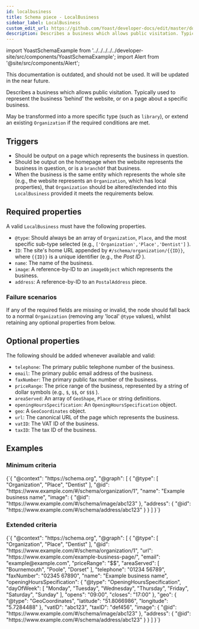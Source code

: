 ```yaml
---
id: localbusiness
title: Schema piece - LocalBusiness
sidebar_label: LocalBusiness
custom_edit_url: https://github.com/Yoast/developer-docs/edit/master/docs/features/schema/pieces/localbusiness.md
description: Describes a business which allows public visitation. Typically used to represent the business 'behind' the website, or on a page about a specific business.
---
```

import YoastSchemaExample from '../../../../../developer-site/src/components/YoastSchemaExample';
import Alert from '@site/src/components/Alert';

<Alert>
This documentation is outdated, and should not be used. It will be updated in the near future.
</Alert>

Describes a business which allows public visitation. Typically used to represent the business 'behind' the website, or on a page about a specific business.

May be transformed into a more specific type (such as `library`), or extend an existing `Organization` if the required conditions are met.

## Triggers
* Should be output on a page which represents the business in question.
* Should be output on the homepage when the website represents the business in question, or is a `branchOf` that business.
* When the business is the same entity which represents the whole site (e.g., the website represents an `Organization`, which has local properties), that `Organization` should be altered/extended into this `LocalBusiness` provided it meets the requirements below.

## Required properties
A valid `LocalBusiness` must have the following properties.

* `@type`: Should always be an array of  `Organization`,  `Place`, and the most specific sub-type selected (e.g.,  `['Organization','Place','Dentist']` ).
* `ID`: The site's home URL appended by `#/schema/organization/{{ID}}`, where `{{ID}}` is a unique identifier (e.g., the *Post ID* ).
* `name`: The name of the business.
* `image`: A reference-by-ID to an `imageObject` which represents the business.
* `address`: A reference-by-ID to an `PostalAddress` piece.

### Failure scenarios
If any of the required fields are missing or invalid, the node should fall back to a normal `Organization` (removing any 'local' `@type` values), whilst retaining any optional properties from below.

## Optional properties
The following should be added whenever available and valid:

* `telephone`: The primary public telephone number of the business.
* `email`: The primary public email address of the business.
* `faxNumber`: The primary public fax number of the business.
* `priceRange`: The price range of the business, represented by a string of dollar symbols (e.g., `$`, `$$`, or `$$$` ).
* `areaServed`: An array of `GeoShape`, `Place` or string definitions.
* `openingHoursSpecification`: An `OpeningHoursSpecification` object.
* `geo`: A `GeoCoordinates` object.
* `url`: The canonical URL of the page which represents the business.
* `vatID`: The VAT ID of the business.
* `taxID`: The tax ID of the business.

## Examples

### Minimum criteria

<YoastSchemaExample>
{`{
      "@context": "https://schema.org",
      "@graph": [
          {
              "@type": [
                  "Organization",
                  "Place",
                  "Dentist"
              ],
              "@id": "https://www.example.com/#/schema/organization/1",
              "name": "Example business name",
              "image": {
                  "@id": "https://www.example.com/#/schema/image/abc123"
              },
              "address": {
                  "@id": "https://www.example.com/#/schema/address/abc123"
              }
          }
      ]
  }`}
</YoastSchemaExample>

### Extended criteria

<YoastSchemaExample>
{`{
      "@context": "https://schema.org",
      "@graph": [
          {
              "@type": [
                  "Organization",
                  "Place",
                  "Dentist"
              ],
              "@id": "https://www.example.com/#/schema/organization/1",
              "url": "https://www.example.com/example-business-page/",
              "email": "example@example.com",
              "priceRange": "$$",
              "areaServed": [
                  "Bournemouth",
                  "Poole",
                  "Dorset"
              ],
              "telephone": "01234 56789",
              "faxNumber": "02345 67890",
              "name": "Example business name",
              "openingHoursSpecification": {
                  "@type": "OpeningHoursSpecification",
                  "dayOfWeek": [
                      "Monday",
                      "Tuesday",
                      "Wednesday",
                      "Thursday",
                      "Friday",
                      "Saturday",
                      "Sunday"
                  ],
                  "opens": "09:00",
                  "closes": "17:00"
              },
              "geo": {
                  "@type": "GeoCoordinates",
                  "latitude": "51.8066986",
                  "longitude": "5.7284488"
              },
              "vatID": "abc123",
              "taxID": "def456",
              "image": {
                  "@id": "https://www.example.com/#/schema/image/abc123"
              },
              "address": {
                  "@id": "https://www.example.com/#/schema/address/abc123"
              }
          }
      ]
  }`}
</YoastSchemaExample>
